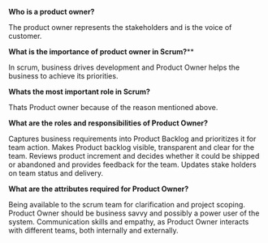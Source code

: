 **Who is a product owner?**

The product owner represents the stakeholders and is the voice of customer.

**What is the importance of product owner in Scrum?****

In scrum, business drives development and Product Owner helps the business to achieve its priorities.

**Whats the most important role in Scrum?**

Thats Product owner because of the reason mentioned above.

**What are the roles and responsibilities of Product Owner?**

Captures business requirements into Product Backlog and prioritizes it for team action.
Makes Product backlog visible, transparent and clear for the team.
Reviews product increment and decides whether it could be shipped or abandoned and provides feedback for the team.
Updates stake holders on team status and delivery.

**What are the attributes required for Product Owner?**

Being available to the scrum team for clarification and project scoping.
Product Owner should be business savvy and possibly a power user of the system.
Communication skills and empathy, as Product Owner interacts with different teams, both internally and externally.
